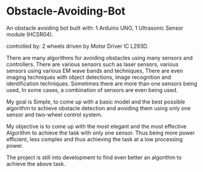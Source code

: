 # Obstacle-Avoiding-Bot

An obstacle avoiding bot built with:
1 Arduino UNO,
1 Ultrasonic Sensor module (HCSR04).

controlled by: 
2 wheels driven by Motor Driver IC L293D.

There are many algorithms for avoiding obstacles using many sensors and controllers. There are various sensors such as laser sensors, various sensors using various EM wave bands and techniques, There are even imaging techniques with object detections, image recognition and identification techniques. Sometimes there are more than one sensors being used, In some cases, a combination of sensors are even being used.

My goal is Simple, to come up with a basic model and the best possible algorithm to achieve obstacle detection and avoiding them using only one sensor and two-wheel control system.

My objective is to come up with the most elegant and the most effective Algorithm to achieve the task with only one sensor. Thus being more power efficient, less complex and thus achieving the task at a low processing power.

The project is still into development to find even better an algorithm to achieve the above task.
